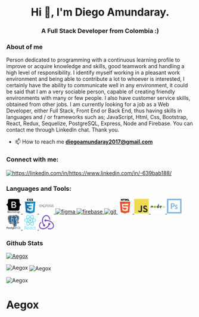 <h1 align="center">Hi 👋, I'm Diego Amundaray.</h1>
<h3 align="center">A Full Stack Developer from Colombia :)</h3>

<h3>About of me</h3>

<p>Person dedicated to programming with a continuous learning profile to improve or acquire knowledge and skills, good teamwork and handling a high level of responsibility. I identify myself working in a pleasant work environment and being able to contribute a lot to whoever is interested, I certainly have the ability to communicate well in any environment, it could be said that I am a very sociable person, capable of creating friendly environments with many or few people. I also have customer service skills, obtained from other jobs. I am currently looking for a job as a Web Developer, either Full Stack, Front End or Back End, thus having skills in languages ​​and / or frameworks such as; JavaScript, Html, Css, Bootstrap, React, Redux, Sequelize, PostgreSQL, Express, Node and Firebase. You can contact me through LinkedIn chat. Thank you.  </p>

- 📫 How to reach me **diegoamundaray2017@gmail.com**

<h3 align="left">Connect with me:</h3>
<p align="left">
<a href="https://www.linkedin.com/in/diego-amundaray-743862210/" target="blank"><img align="center" src="https://raw.githubusercontent.com/rahuldkjain/github-profile-readme-generator/master/src/images/icons/Social/linked-in-alt.svg" alt="https://linkedin.com/in/https://www.linkedin.com/in/-639bab188/" target="blank" height="30" width="40" /></a>
</p>

<h3 align="left">Languages and Tools:</h3>
<p align="left"> <a href="https://getbootstrap.com" target="_blank" rel="noreferrer"> <img src="https://raw.githubusercontent.com/devicons/devicon/master/icons/bootstrap/bootstrap-plain-wordmark.svg" alt="bootstrap" width="40" height="40"/> </a> <a href="https://www.w3schools.com/css/" target="_blank" rel="noreferrer"> <img src="https://raw.githubusercontent.com/devicons/devicon/master/icons/css3/css3-original-wordmark.svg" alt="css3" width="40" height="40"/> </a> <a href="https://expressjs.com" target="_blank" rel="noreferrer"> <img src="https://raw.githubusercontent.com/devicons/devicon/master/icons/express/express-original-wordmark.svg" alt="express" width="40" height="40"/> </a> <a href="https://www.figma.com/" target="_blank" rel="noreferrer"> <img src="https://www.vectorlogo.zone/logos/figma/figma-icon.svg" alt="figma" width="40" height="40"/> </a> <a href="https://firebase.google.com/" target="_blank" rel="noreferrer"> <img src="https://www.vectorlogo.zone/logos/firebase/firebase-icon.svg" alt="firebase" width="40" height="40"/> </a> <a href="https://git-scm.com/" target="_blank" rel="noreferrer"> <img src="https://www.vectorlogo.zone/logos/git-scm/git-scm-icon.svg" alt="git" width="40" height="40"/> </a> <a href="https://www.w3.org/html/" target="_blank" rel="noreferrer"> <img src="https://raw.githubusercontent.com/devicons/devicon/master/icons/html5/html5-original-wordmark.svg" alt="html5" width="40" height="40"/> </a> <a href="https://developer.mozilla.org/en-US/docs/Web/JavaScript" target="_blank" rel="noreferrer"> <img src="https://raw.githubusercontent.com/devicons/devicon/master/icons/javascript/javascript-original.svg" alt="javascript" width="40" height="40"/> </a> <a href="https://nodejs.org" target="_blank" rel="noreferrer"> <img src="https://raw.githubusercontent.com/devicons/devicon/master/icons/nodejs/nodejs-original-wordmark.svg" alt="nodejs" width="40" height="40"/> </a> <a href="https://www.photoshop.com/en" target="_blank" rel="noreferrer"> <img src="https://raw.githubusercontent.com/devicons/devicon/master/icons/photoshop/photoshop-line.svg" alt="photoshop" width="40" height="40"/> </a> <a href="https://www.postgresql.org" target="_blank" rel="noreferrer"> <img src="https://raw.githubusercontent.com/devicons/devicon/master/icons/postgresql/postgresql-original-wordmark.svg" alt="postgresql" width="40" height="40"/> </a> <a href="https://reactjs.org/" target="_blank" rel="noreferrer"> <img src="https://raw.githubusercontent.com/devicons/devicon/master/icons/react/react-original-wordmark.svg" alt="react" width="40" height="40"/> </a> <a href="https://redux.js.org" target="_blank" rel="noreferrer"> <img src="https://raw.githubusercontent.com/devicons/devicon/master/icons/redux/redux-original.svg" alt="redux" width="40" height="40"/> </a> </p>

<h3>Github Stats</h3>

<p align="left"> <a href="https://github.com/ryo-ma/github-profile-trophy"><img src="https://github-profile-trophy.vercel.app/?username=Aegox" alt="Aegox" /></a> </p>

<p><img align="left" src="https://github-readme-stats.vercel.app/api/top-langs?username=aegox&show_icons=true&title_color=0cdfc6&text_color=265956&hide_border=true&locale=en&layout=compact" alt="Aegox" /></p>

<p>&nbsp;<img align="center" src="https://github-readme-stats.vercel.app/api?username=aegox&show_icons=true&theme=synthwave&title_color=20d9cd&text_color=208d7b&hide_border=true&locale=en" alt="Aegox" /></p>

<p><img align="center" src="https://github-readme-streak-stats.herokuapp.com/?user=aegox&" alt='Aegox' /></p>

# Aegox

